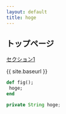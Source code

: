```yaml
---
layout: default
title: hoge
---
```


## トップページ

[セクション1](#section1)

{{ site.baseurl }}

```ruby
def fig();
 hoge;
end
```
```java
private String hoge;
```
